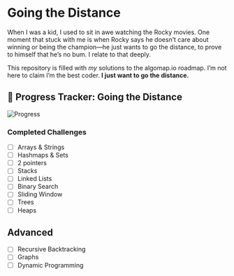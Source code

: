 # Going the Distance

When I was a kid, I used to sit in awe watching the Rocky movies. One moment that stuck with me is when Rocky says he doesn’t care about winning or being the champion—he just wants to go the distance, to prove to himself that he’s no bum. I relate to that deeply.

This repository is filled with _my_ solutions to the algomap.io roadmap. I’m not here to claim I’m the best coder. **I just want to go the distance.**

## 🥊 Progress Tracker: Going the Distance

![Progress](https://img.shields.io/badge/Progress-6%25-brightgreen)

### Completed Challenges
- [ ] Arrays & Strings
- [ ] Hashmaps & Sets
- [ ] 2 pointers
- [ ] Stacks
- [ ] Linked Lists
- [ ] Binary Search
- [ ] Sliding Window
- [ ] Trees
- [ ] Heaps
## Advanced
- [ ] Recursive Backtracking
- [ ] Graphs
- [ ] Dynamic Programming
